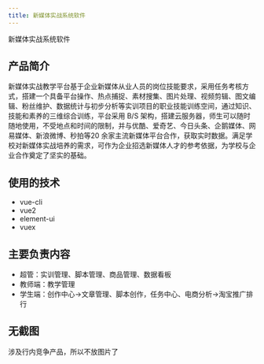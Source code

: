 ```yaml
---
title: 新媒体实战系统软件
---
```


[//]: # ([新媒体实战系统软件]&#40;https://media.yikeos.com/&#41;)
新媒体实战系统软件

## 产品简介
新媒体实战教学平台基于企业新媒体从业人员的岗位技能要求，采用任务考核方式，搭建一个具备平台操作、热点捕捉、素材搜集、图片处理、视频剪辑、图文编辑、粉丝维护、数据统计与初步分析等实训项目的职业技能训练空间，通过知识、技能和素养的三维综合训练，平台采用 B/S 架构，搭建云服务器，师生可以随时随地使用，不受地点和时间的限制，并与优酷、爱奇艺、今日头条、企鹅媒体、网易媒体、新浪微博、秒拍等20 余家主流新媒体平台合作，获取实时数据。满足学校对新媒体实战培养的需求，可作为企业招选新媒体人才的参考依据，为学校与企业合作奠定了坚实的基础。

## 使用的技术
- vue-cli
- vue2
- element-ui
- vuex

## 主要负责内容
- 超管：实训管理、脚本管理、商品管理、数据看板
- 教师端：教学管理
- 学生端：创作中心->文章管理、脚本创作，任务中心、电商分析->淘宝推广排行


## 无截图
涉及行内竞争产品，所以不放图片了
